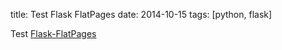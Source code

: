 title: Test Flask FlatPages
date: 2014-10-15
tags: [python, flask]

Test [Flask-FlatPages](https://pythonhosted.org/Flask-FlatPages/)